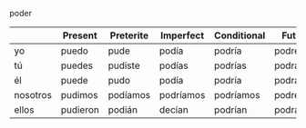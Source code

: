 
poder

| | Present | Preterite | Imperfect | Conditional | Future |
|-|-|-|-|-|-|
yo | puedo | pude | podía | podría | podré |
tú | puedes | pudiste | podías | podrías | podrás |
él | puede | pudo | podía | podría | podrá | 	
nosotros | pudimos | podíamos | podríamos | podríamos | podremos |
ellos | pudieron | podián | decían | podrían | podrán |
